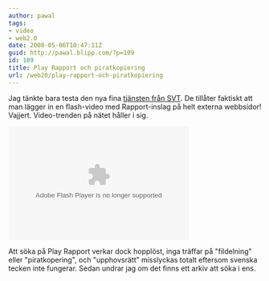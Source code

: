 ```yaml
---
author: pawal
tags:
- video
- web2.0
date: 2008-05-06T10:47:11Z
guid: http://pawal.blipp.com/?p=109
id: 109
title: Play Rapport och piratkopiering
url: /web20/play-rapport-och-piratkopiering
---
```


Jag tänkte bara testa den nya fina <a
href="http://playrapport.se/">tjänsten från SVT</a>. De tillåter
faktiskt att man lägger in en flash-video med Rapport-inslag på helt
externa webbsidor! Vajjert. Video-trenden på nätet håller i sig.

<object width="360" height="227"><param name="movie"
value="http://svt.se/embededflash/91198/1134801/play.swf"></param><param
name="wmode" value="transparent"></param><param name="allowfullscreen"
value="true"></param><param name="allowScriptAccess"
value="always"></param><embed
src="http://svt.se/embededflash/91198/1134801/play.swf"
type="application/x-shockwave-flash" wmode="transparent"
allowfullscreen="true" allowScriptAccess="always" width="360"
height="227"></embed></object>

Att söka på Play Rapport verkar dock hopplöst, inga träffar på
"fildelning" eller "piratkopering", och "upphovsrätt" misslyckas
totalt eftersom svenska tecken inte fungerar. Sedan undrar jag om det
finns ett arkiv att söka i ens.
